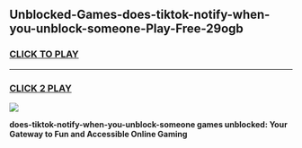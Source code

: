 
## Unblocked-Games-does-tiktok-notify-when-you-unblock-someone-Play-Free-29ogb
<h3>
<a href="https://premium76.site?title=does-tiktok-notify-when-you-unblock-someone&ref=21A">CLICK TO PLAY</a></h3>
<hr>

<h3>
<a href="https://premium76.site?title=does-tiktok-notify-when-you-unblock-someone&ref=21A">CLICK 2 PLAY</a>
  
</h3>

<a href="https://premium76.site?title=does-tiktok-notify-when-you-unblock-someone&ref=21A"><img src="https://clearcache.store/games.png"></a>


**does-tiktok-notify-when-you-unblock-someone games unblocked: Your Gateway to Fun and Accessible Online Gaming**
